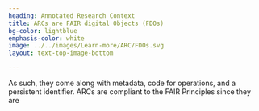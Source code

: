 ```yaml
---
heading: Annotated Research Context
title: ARCs are FAIR digital Objects (FDOs)
bg-color: lightblue
emphasis-color: white
image: ../../images/Learn-more/ARC/FDOs.svg
layout: text-top-image-bottom

---
```

As such, they come along with metadata, code for operations, and a persistent identifier. ARCs are compliant to the FAIR Principles since they are​